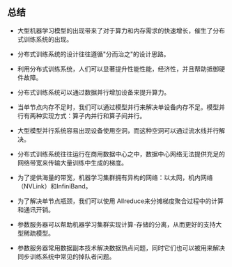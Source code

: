 ## 总结

-   大型机器学习模型的出现带来了对于算力和内存需求的快速增长，催生了分布式训练系统的出现。

-   分布式训练系统的设计往往遵循"分而治之"的设计思路。

-   利用分布式训练系统，人们可以显著提升性能性能，经济性，并且帮助抵御硬件故障。

-   分布式训练系统可以通过数据并行增加设备来提升算力。

-   当单节点内存不足时，我们可以通过模型并行来解决单设备内存不足。模型并行有两种实现方式：算子内并行和算子间并行。

-   大型模型并行系统容易出现设备使用空洞，而这种空洞可以通过流水线并行解决。

-   分布式训练系统往往运行在商用数据中心之中，数据中心网络无法提供充足的网络带宽来传输大量训练中生成的梯度。

-   为了提供海量的带宽，机器学习集群拥有异构的网络：以太网，机内网络（NVLink）和InfiniBand。

-   为了解决单节点瓶颈，我们可以使用
    Allreduce来分摊梯度聚合过程中的计算和通讯开销。

-   参数服务器可以帮助机器学习集群实现计算-存储的分离，从而更好的支持大型稀疏模型。

-   参数服务器常用数据副本技术解决数据热点问题，同时它们也可以被用来解决同步训练系统中常见的掉队者问题。